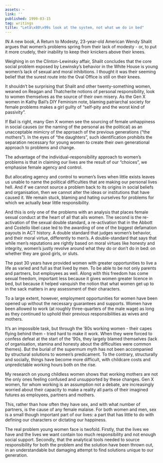 ```yaml
---
assets: ~
link: ''
published: 1999-03-15
tag: writings
title: "Letâ\x80\x99s look at the system, not what we do in bed"
---
```

IN A new book, A Return to Modesty, 23-year-old American Wendy Shalit
argues that women’s problems spring from their lack of modesty - or, to
put it more crudely, their inability to keep their knickers above their
knees.

Weighing in on the Clinton-Lewinsky affair, Shalit concludes that the
core social problem exposed by Lewinsky’s behavior in the White House is
young women’s lack of sexual and moral inhibitions. I thought it was
their seeming belief that the surest route into the Oval Office is still
on their knees.

It shouldn’t be surprising that Shalit and other twenty-something women,
weaned on Reagan and Thatcherite notions of personal responsibility,
look to women themselves as the source of their own misery. As the Gen X
women in Kathy Bail’s DIY Feminism note, blaming patriarchal society for
female problems makes a girl guilty of “self-pity and the worst kind of
passivity”.

If Bail is right, many Gen X women see the sourcing of female
unhappiness in social causes (or the naming of the personal as the
political) as an unacceptable mimicry of the approach of the previous
generations (“the mothers”). In the eyes of “the daughters”, such
identification prohibits the separation necessary for young women to
create their own generational approach to problems and change.

The advantage of the individual-responsibility approach to women’s
problems is that in claiming our lives are the result of our “choices”,
we emphasise female agency and control.

But allocating agency and control to women’s lives when little exists
leaves us unable to name the political difficulties that are making our
personal lives hell. And if we cannot source a problem back to its
origins in social beliefs and organisation, then we cannot alter the
ideas or institutions that have caused it. We remain stuck, blaming and
hating ourselves for problems for which we actually bear little
responsibility.

And this is only one of the problems with an analysis that places female
sexual conduct at the heart of all that ails women. The second is the
re-activation of the sexual double standard, a re-activation that in the
Abbott and Costello libel case led to the awarding of one of the biggest
defamation payouts in ACT history. A double standard that judges women’s
behavior, and their moral virtue, differently to men’s. A
double-standard that says that while men’s reputations are rightly based
on moral virtues like honesty and integrity, women’s justly revolve
around what they do or don’t do in bed: on whether they are good girls,
or sluts.

The past 30 years have provided women with greater opportunities to live
a life as varied and full as that lived by men. To be able to be not
only parents and partners, but employees as well. Along with this
freedom has come sexual freedom, important less because it gives women
greater licence in bed, but because it helped vanquish the notion that
what women get up to in the sack matters in any assessment of their
characters.

To a large extent, however, employment opportunities for women have been
opened up without the necessary guarantees and supports. Women have been
allowed to work (at roughly three-quarters of the male wage) as long as
they continued to uphold their previous responsibilities as wives and
mothers.

It’s an impossible task, but through the ’80s working women - their
capes flying behind them - tried hard to make it work. When they were
forced to confess defeat at the start of the ’90s, they largely blamed
themselves (lack of organisation, stamina and honesty about the
difficulties were common themes). But the burial of the supermum myth
has not been accompanied by structural solutions to women’s predicament.
To the contrary, structurally and socially, things have become more
difficult, with childcare costs and unpredictable working hours both on
the rise.

My research on young childless women shows that working mothers are not
the only ones feeling confused and unsupported by these changes. Gen X
women, for whom working is an assumption not a debate, are increasingly
worried about their capacity to make a reality all parts of their
imagined futures as employees, partners and mothers.

This, rather than how often they have sex, and with what number of
partners, is the cause of any female malaise. For both women and men,
sex is a small though important part of our lives: a part that has
little to do with defining our characters or dictating our happiness.

The real problem young women face is twofold. Firstly, that the lives we
have and the lives we want contain too much responsibility and not
enough social support. Secondly, that the analytical tools needed to
source responsibility for both the problem and the solution have been
thrown out, in an understandable but damaging attempt to find solutions
unique to our generation.